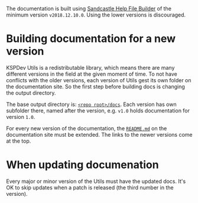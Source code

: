 The documentation is built using
[Sandcastle Help File Builder](https://github.com/EWSoftware/SHFB)
of the minimum version `v2018.12.10.0`. Using the lower versions is discouraged.

# Building documentation for a new version

KSPDev Utils is a redistributable library, which means there are many different versions in the
field at the given moment of time. To not have conflicts with the older versions, each version of
Utils gest its own folder on the documentation site. So the first step before building docs is
changing the output directory.

The base output directory is:
[`<repo root>/docs`](https://github.com/ihsoft/KSPDev/tree/master/docs).
Each version has own subfolder there, named after the version, e.g. `v1.0` holds documentation for
version `1.0`.

For every new version of the documentation, the
[`README.md`](../../docs/README.md) on the documentation site must be extended. The links to the
newer versions come at the top.

# When updating documenation

Every major or minor version of the Utils must have the updated docs. It's OK to skip updates when
a patch is released (the third number in the version).
